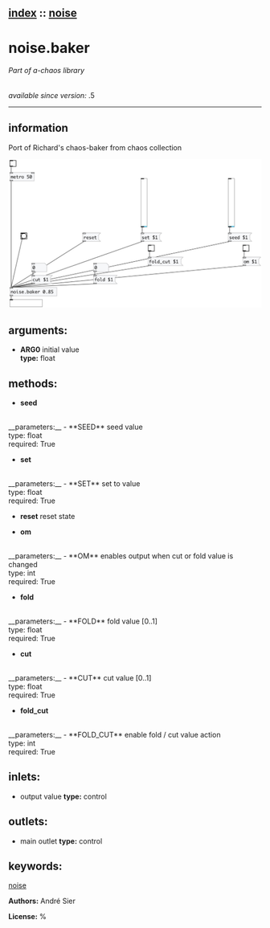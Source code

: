 [index](index.html) :: [noise](category_noise.html)
---

# noise.baker

###### Part of a-chaos library

*available since version:* .5

---


## information
Port of Richard&#39;s chaos-baker from chaos collection



[![example](../examples/img/noise.baker.jpg)](../examples/pd/noise.baker.pd)



## arguments:

* **ARG0**
initial value<br>
__type:__ float<br>



## methods:

* **seed**
<br>
  __parameters:__
  - **SEED** seed value<br>
    type: float <br>
    required: True <br>

* **set**
<br>
  __parameters:__
  - **SET** set to value<br>
    type: float <br>
    required: True <br>

* **reset**
reset state<br>

* **om**
<br>
  __parameters:__
  - **OM** enables output when cut or fold value is changed<br>
    type: int <br>
    required: True <br>

* **fold**
<br>
  __parameters:__
  - **FOLD** fold value [0..1]<br>
    type: float <br>
    required: True <br>

* **cut**
<br>
  __parameters:__
  - **CUT** cut value [0..1]<br>
    type: float <br>
    required: True <br>

* **fold_cut**
<br>
  __parameters:__
  - **FOLD_CUT** enable fold / cut value action<br>
    type: int <br>
    required: True <br>






## inlets:

* output value 
__type:__ control<br>



## outlets:

* main outlet
__type:__ control<br>



## keywords:

[noise](keywords/noise.html)






**Authors:** André Sier




**License:** %





